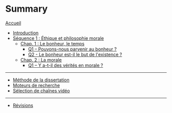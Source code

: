 # Summary

[Accueil](README.md)
- [Introduction](intro.md)
- [Séquence 1 : Éthique et philosophie morale](s1.md)
	- [Chap. 1 : Le bonheur, le temps](s1-ch1.md)
		- [Q1 – Pouvons-nous parvenir au bonheur ?](s1-ch1-q1.md)
		- [Q2 - Le bonheur est-il le but de l'existence ?](s1-ch1-q2.md)
	- [Chap. 2 : La morale](s1-ch2.md)
		- [Q1 – Y a-t-il des vérités en morale ?](s1-ch2-q1.md)

---
- [Méthode de la dissertation](methode-dissertation.md)
- [Moteurs de recherche](moteurs-de-recherche.md)
- [Sélection de chaînes vidéo](selection-chaines-video.md)
<!--	- [Méthode de l'explication de texte](methode-explication.md)-->

---

- [Révisions](revisions.md)
	<!-- - [Les philosophes vus en cours](frise-chronologique.md) -->